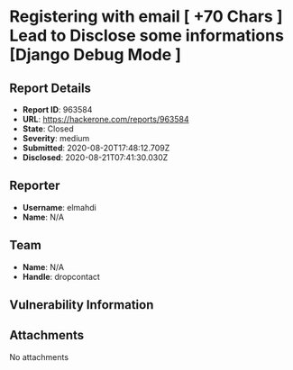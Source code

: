 # Registering with email [ +70 Chars ] Lead to Disclose some informations [Django Debug Mode ]

## Report Details
- **Report ID**: 963584
- **URL**: https://hackerone.com/reports/963584
- **State**: Closed
- **Severity**: medium
- **Submitted**: 2020-08-20T17:48:12.709Z
- **Disclosed**: 2020-08-21T07:41:30.030Z

## Reporter
- **Username**: elmahdi
- **Name**: N/A

## Team
- **Name**: N/A
- **Handle**: dropcontact

## Vulnerability Information


## Attachments
No attachments
